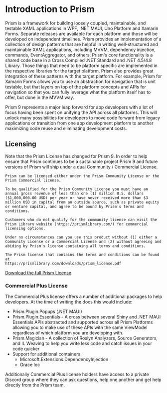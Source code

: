 ﻿# Introduction to Prism

Prism is a framework for building loosely coupled, maintainable, and testable XAML applications in WPF, .NET MAUI, Uno Platform and Xamarin Forms. Separate releases are available for each platform and those will be developed on independent timelines. Prism provides an implementation of a collection of design patterns that are helpful in writing well-structured and maintainable XAML applications, including MVVM, dependency injection, commands, EventAggregator, and others. Prism's core functionality is a shared code base in a Cross Compiled .NET Standard and .NET 4.5/4.8 Library. Those things that need to be platform specific are implemented in the respective libraries for the target platform. Prism also provides great integration of these patterns with the target platform. For example, Prism for Xamarin Forms allows you to use an abstraction for navigation that is unit testable, but that layers on top of the platform concepts and APIs for navigation so that you can fully leverage what the platform itself has to offer, but done in the MVVM way.

Prism 9 represents a major leap forward for app developers with a lot of focus having been spent on unifying the API across all platforms. This will unlock many possibilities for developers to move code forward from legacy applications or transition from one app development platform to another maximizing code reuse and eliminating development costs.

## Licensing

Note that the Prism License has changed for Prism 9. In order to help ensure that Prism continues to be a sustainable project Prism 9 and future versions of Prism will ship under a dual Community / Commercial License.

```text
Prism can be licensed either under the Prism Community License or the Prism Commercial license.

To be qualified for the Prism Community License you must have an annual gross revenue of less than one (1) million U.S. dollars ($1,000,000.00 USD) per year or have never received more than $3 million USD in capital from an outside source, such as private equity or venture capital, and agree to be bound by Prism's terms and conditions.

Customers who do not qualify for the community license can visit the Prism Library website (https://prismlibrary.com/) for commercial licensing options.

Under no circumstances can you use this product without (1) either a Community License or a Commercial License and (2) without agreeing and abiding by Prism's license containing all terms and conditions. 

The Prism license that contains the terms and conditions can be found at
https://prismlibrary.com/downloads/prism_license.pdf
```

[Download the full Prism License](https://prismlibrary.com/downloads/prism_license.pdf)

### Commercial Plus License

The Commercial Plus license offers a number of additional packages to help developers. At the time of writing the docs this would include:

- Prism.Plugin.Popups (.NET MAUI)
- Prism.Plugin.Essentials - A cross between several Shiny and .NET MAUI Essentials APIs abstracted and supported across all Prism Platforms allowing you to make use of these APIs with the same ViewModel regardless of which platform you are developing with.
- Prism.Magician - A collection of Roslyn Analyzers, Source Generators, and IL Weaving to help you write less code and catch issues in your code quicker
- Support for additional containers
  - Microsoft.Extensions.DependencyInjection
  - Grace Ioc

Additionally Commercial Plus license holders have access to a private Discord group where they can ask questions, help one another and get help directly from the Prism team.
